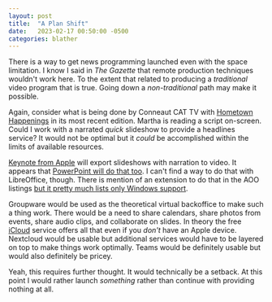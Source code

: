 ```yaml
---
layout: post
title:  "A Plan Shift"
date:   2023-02-17 00:50:00 -0500
categories: blather
---
```

There is a way to get news programming launched even with the space limitation.  I know I said in *The Gazette* that remote production techniques wouldn't work here.  To the extent that related to producing a *traditional* video program that is true.  Going down a *non-traditional* path may make it possible.

Again, consider what is being done by Conneaut CAT TV with [Hometown Happenings](https://vimeo.com/799131311) in its most recent edition.  Martha is reading a script on-screen.  Could I work with a narrated *quick* slideshow to provide a headlines service?  It would not be optimal but it *could* be accomplished within the limits of available resources.

[Keynote from Apple](https://support.apple.com/guide/keynote/record-presentations-tan81813d552/mac) will export slideshows with narration to video.  It appears that [PowerPoint will do that too](https://support.microsoft.com/en-us/office/turn-your-presentation-into-a-video-c140551f-cb37-4818-b5d4-3e30815c3e83).  I can't find a way to do that with LibreOffice, though.  There is mention of an extension to do that in the AOO listings [but it pretty much lists only Windows support](https://extensions.openoffice.org/en/project/impress-video-converter).

Groupware would be used as the theoretical virtual backoffice to make such a thing work.  There would be a need to share calendars, share photos from events, share audio clips, and collaborate on slides.  In theory the free [iCloud](https://en.wikipedia.org/wiki/ICloud) service offers all that even if you *don't* have an Apple device.  Nextcloud would be usable but additional services would have to be layered on top to make things work optimally.  Teams would be definitely usable but would also definitely be pricey.

Yeah, this requires further thought.  It would technically be a setback.  At this point I would rather launch *something* rather than continue with providing nothing at all.
